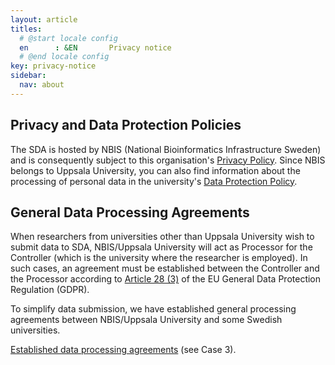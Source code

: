 ```yaml
---
layout: article
titles:
  # @start locale config
  en      : &EN       Privacy notice
  # @end locale config
key: privacy-notice
sidebar:
  nav: about
---
```


## Privacy and Data Protection Policies

The SDA is hosted by NBIS (National Bioinformatics Infrastructure Sweden) and is
consequently subject to this organisation's [Privacy Policy](https://nbis.se/about/privacy.html).
Since NBIS belongs to Uppsala University, you can also find information about
the processing of personal data in the university's 
[Data Protection Policy](https://www.uu.se/en/about-uu/data-protection-policy/).


## General Data Processing Agreements

When researchers from universities other than Uppsala University wish to submit
data to SDA, NBIS/Uppsala University will act as Processor for the Controller
(which is the university where the researcher is employed). In such cases, an
agreement must be established between the Controller and the Processor according
to [Article 28 (3)](https://gdpr-info.eu/art-28-gdpr/) of the EU General Data
Protection Regulation (GDPR). 

To simplify data submission, we have established general processing agreements
between NBIS/Uppsala University and some Swedish universities.

[Established data processing agreements](https://nbis.se/support/general-processing-agreements.html)
 (see Case 3).


